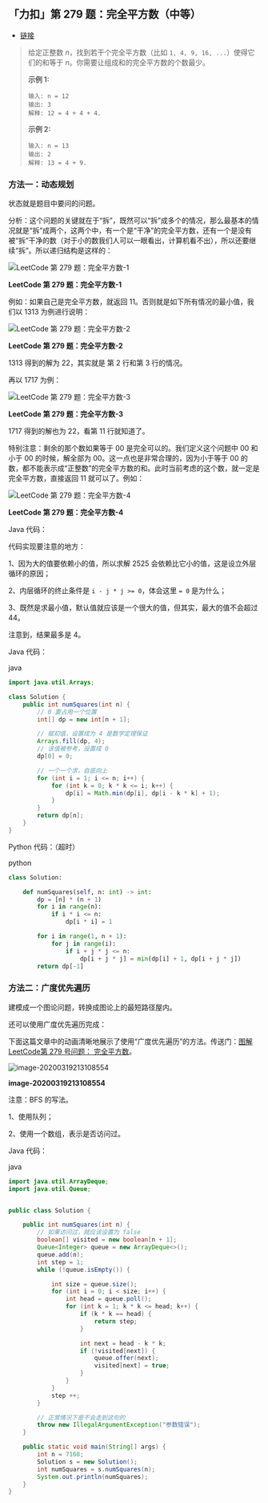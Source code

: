 ## 「力扣」第 279 题：完全平方数（中等）

- [链接](https://leetcode-cn.com/problems/perfect-squares/)

> 给定正整数 *n*，找到若干个完全平方数（比如 `1, 4, 9, 16, ...`）使得它们的和等于 *n*。你需要让组成和的完全平方数的个数最少。
>
> **示例 1:**
>
> ```
> 输入: n = 12
> 输出: 3 
> 解释: 12 = 4 + 4 + 4.
> ```
>
> **示例 2:**
>
> ```
> 输入: n = 13
> 输出: 2
> 解释: 13 = 4 + 9.
> ```

### 方法一：动态规划

状态就是题目中要问的问题。

分析：这个问题的关键就在于“拆”，既然可以“拆”成多个的情况，那么最基本的情况就是“拆”成两个，这两个中，有一个是“干净”的完全平方数，还有一个是没有被“拆”干净的数（对于小的数我们人可以一眼看出，计算机看不出），所以还要继续“拆”。所以递归结构是这样的：



![LeetCode 第 279 题：完全平方数-1](https://liweiwei1419.gitee.io/images/leetcode-notes/dp/dynamic-programming-3-5.jpg)

**LeetCode 第 279 题：完全平方数-1**



例如：如果自己是完全平方数，就返回 11。否则就是如下所有情况的最小值，我们以 1313 为例进行说明：



![LeetCode 第 279 题：完全平方数-2](https://liweiwei1419.gitee.io/images/leetcode-notes/dp/dynamic-programming-3-6.jpg)

**LeetCode 第 279 题：完全平方数-2**



1313 得到的解为 22，其实就是 第 2 行和第 3 行的情况。

再以 1717 为例：



![LeetCode 第 279 题：完全平方数-3](https://liweiwei1419.gitee.io/images/leetcode-notes/dp/dynamic-programming-3-7.jpg)

**LeetCode 第 279 题：完全平方数-3**



1717 得到的解也为 22，看第 11 行就知道了。

特别注意：剩余的那个数如果等于 00 是完全可以的。我们定义这个问题中 00 和小于 00 的时候，解全部为 00。这一点也是非常合理的，因为小于等于 00 的数，都不能表示成“正整数”的完全平方数的和。此时当前考虑的这个数，就一定是完全平方数，直接返回 11 就可以了。例如：



![LeetCode 第 279 题：完全平方数-4](https://liweiwei1419.gitee.io/images/leetcode-notes/dp/dynamic-programming-3-8.jpg)

**LeetCode 第 279 题：完全平方数-4**



Java 代码：

代码实现要注意的地方：

1、因为大的值要依赖小的值，所以求解 2525 会依赖比它小的值，这是设立外层循环的原因；

2、内层循环的终止条件是 `i - j * j >= 0`，体会这里 `= 0` 是为什么；

3、既然是求最小值，默认值就应该是一个很大的值，但其实，最大的值不会超过 44。

注意到，结果最多是 4。

Java 代码：

java

```java
import java.util.Arrays;

class Solution {
    public int numSquares(int n) {
        // 0 要占用一个位置
        int[] dp = new int[n + 1];

        // 赋初值，设置成为 4 是数学定理保证
        Arrays.fill(dp, 4);
        // 该值被参考，设置成 0
        dp[0] = 0;

        // 一个一个求，自底向上
        for (int i = 1; i <= n; i++) {
            for (int k = 0; k * k <= i; k++) {
                dp[i] = Math.min(dp[i], dp[i - k * k] + 1);
            }
        }
        return dp[n];
    }
}
```

Python 代码：（超时）

python

```python
class Solution:

    def numSquares(self, n: int) -> int:
        dp = [n] * (n + 1)
        for i in range(n):
            if i * i <= n:
                dp[i * i] = 1

        for i in range(1, n + 1):
            for j in range(i):
                if i + j * j <= n:
                    dp[i + j * j] = min(dp[i] + 1, dp[i + j * j])
        return dp[-1]
```

### 方法二：广度优先遍历

建模成一个图论问题，转换成图论上的最短路径屋内。

还可以使用广度优先遍历完成：

下面这篇文章中的动画清晰地展示了使用“广度优先遍历”的方法。传送门：[图解LeetCode第 279 号问题： 完全平方数](https://mp.weixin.qq.com/s/53AlHe29fJF1hEwj0cj7ZA)。

![image-20200319213108554](https://tva1.sinaimg.cn/large/00831rSTly1gczk8b3qbej30n80gsmz9.jpg)

**image-20200319213108554**

注意：BFS 的写法。

1、使用队列；

2、使用一个数组，表示是否访问过。

Java 代码：

java

```java
import java.util.ArrayDeque;
import java.util.Queue;


public class Solution {

    public int numSquares(int n) {
        // 如果访问过，就应该设置为 false
        boolean[] visited = new boolean[n + 1];
        Queue<Integer> queue = new ArrayDeque<>();
        queue.add(n);
        int step = 1;
        while (!queue.isEmpty()) {

            int size = queue.size();
            for (int i = 0; i < size; i++) {
                int head = queue.poll();
                for (int k = 1; k * k <= head; k++) {
                    if (k * k == head) {
                        return step;
                    }

                    int next = head - k * k;
                    if (!visited[next]) {
                        queue.offer(next);
                        visited[next] = true;
                    }
                }
            }
            step ++;
        }

        // 正常情况下是不会走到这句的
        throw new IllegalArgumentException("参数错误");
    }

    public static void main(String[] args) {
        int n = 7168;
        Solution s = new Solution();
        int numSquares = s.numSquares(n);
        System.out.println(numSquares);
    }
}
```